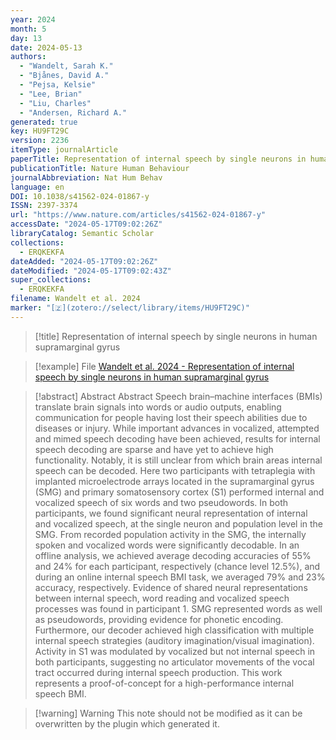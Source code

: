 ```yaml
---
year: 2024
month: 5
day: 13
date: 2024-05-13
authors:
  - "Wandelt, Sarah K."
  - "Bjånes, David A."
  - "Pejsa, Kelsie"
  - "Lee, Brian"
  - "Liu, Charles"
  - "Andersen, Richard A."
generated: true
key: HU9FT29C
version: 2236
itemType: journalArticle
paperTitle: Representation of internal speech by single neurons in human supramarginal gyrus
publicationTitle: Nature Human Behaviour
journalAbbreviation: Nat Hum Behav
language: en
DOI: 10.1038/s41562-024-01867-y
ISSN: 2397-3374
url: "https://www.nature.com/articles/s41562-024-01867-y"
accessDate: "2024-05-17T09:02:26Z"
libraryCatalog: Semantic Scholar
collections:
  - ERQKEKFA
dateAdded: "2024-05-17T09:02:26Z"
dateModified: "2024-05-17T09:02:43Z"
super_collections:
  - ERQKEKFA
filename: Wandelt et al. 2024
marker: "[🇿](zotero://select/library/items/HU9FT29C)"
---
```


> [!title] Representation of internal speech by single neurons in human supramarginal gyrus

> [!example] File
> [Wandelt et al. 2024 - Representation of internal speech by single neurons in human supramarginal gyrus](/Papers/PDFs/Wandelt%20et%20al.%202024%20-%20Representation%20of%20internal%20speech%20by%20single%20neurons%20in%20human%20supramarginal%20gyrus.pdf)

> [!abstract] Abstract
> Abstract
>             Speech brain–machine interfaces (BMIs) translate brain signals into words or audio outputs, enabling communication for people having lost their speech abilities due to diseases or injury. While important advances in vocalized, attempted and mimed speech decoding have been achieved, results for internal speech decoding are sparse and have yet to achieve high functionality. Notably, it is still unclear from which brain areas internal speech can be decoded. Here two participants with tetraplegia with implanted microelectrode arrays located in the supramarginal gyrus (SMG) and primary somatosensory cortex (S1) performed internal and vocalized speech of six words and two pseudowords. In both participants, we found significant neural representation of internal and vocalized speech, at the single neuron and population level in the SMG. From recorded population activity in the SMG, the internally spoken and vocalized words were significantly decodable. In an offline analysis, we achieved average decoding accuracies of 55% and 24% for each participant, respectively (chance level 12.5%), and during an online internal speech BMI task, we averaged 79% and 23% accuracy, respectively. Evidence of shared neural representations between internal speech, word reading and vocalized speech processes was found in participant 1. SMG represented words as well as pseudowords, providing evidence for phonetic encoding. Furthermore, our decoder achieved high classification with multiple internal speech strategies (auditory imagination/visual imagination). Activity in S1 was modulated by vocalized but not internal speech in both participants, suggesting no articulator movements of the vocal tract occurred during internal speech production. This work represents a proof-of-concept for a high-performance internal speech BMI.

>[!warning] Warning
> This note should not be modified as it can be overwritten by the plugin which generated it.

